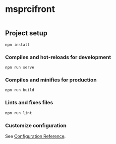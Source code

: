 # msprcifront
<a href="https://github.com/French-Fro/mspr-ci-front">
    <img alt="" src="https://david-dm.org/French-Fro/mspr-ci-front.svg">
</a>


## Project setup
```
npm install
```

### Compiles and hot-reloads for development
```
npm run serve
```

### Compiles and minifies for production
```
npm run build
```

### Lints and fixes files
```
npm run lint
```

### Customize configuration
See [Configuration Reference](https://cli.vuejs.org/config/).

